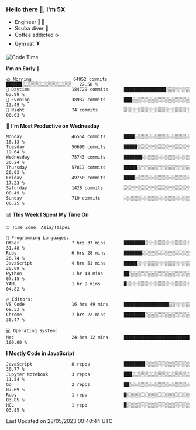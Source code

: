 ### Hello there 👋, I'm 5X

* Engineer 👨‍💻
* Scuba diver 🤿
* Coffee addicted ☕️
* Gym rat 🏋️

<!--START_SECTION:waka-->
![Code Time](http://img.shields.io/badge/Code%20Time-202%20hrs%209%20mins-blue)

**I'm an Early 🐤** 

```text
🌞 Morning                64952 commits       ██████░░░░░░░░░░░░░░░░░░░   22.50 % 
🌆 Daytime                184729 commits      ████████████████░░░░░░░░░   63.99 % 
🌃 Evening                38937 commits       ███░░░░░░░░░░░░░░░░░░░░░░   13.49 % 
🌙 Night                  74 commits          ░░░░░░░░░░░░░░░░░░░░░░░░░   00.03 % 
```
📅 **I'm Most Productive on Wednesday** 

```text
Monday                   46554 commits       ████░░░░░░░░░░░░░░░░░░░░░   16.13 % 
Tuesday                  56690 commits       █████░░░░░░░░░░░░░░░░░░░░   19.64 % 
Wednesday                75743 commits       ███████░░░░░░░░░░░░░░░░░░   26.24 % 
Thursday                 57817 commits       █████░░░░░░░░░░░░░░░░░░░░   20.03 % 
Friday                   49750 commits       ████░░░░░░░░░░░░░░░░░░░░░   17.23 % 
Saturday                 1428 commits        ░░░░░░░░░░░░░░░░░░░░░░░░░   00.49 % 
Sunday                   710 commits         ░░░░░░░░░░░░░░░░░░░░░░░░░   00.25 % 
```


📊 **This Week I Spent My Time On** 

```text
🕑︎ Time Zone: Asia/Taipei

💬 Programming Languages: 
Other                    7 hrs 37 mins       ████████░░░░░░░░░░░░░░░░░   31.48 % 
Ruby                     6 hrs 28 mins       ███████░░░░░░░░░░░░░░░░░░   26.74 % 
JavaScript               4 hrs 51 mins       █████░░░░░░░░░░░░░░░░░░░░   20.09 % 
Python                   1 hr 43 mins        ██░░░░░░░░░░░░░░░░░░░░░░░   07.15 % 
YAML                     1 hr 9 mins         █░░░░░░░░░░░░░░░░░░░░░░░░   04.82 % 

🔥 Editors: 
VS Code                  16 hrs 49 mins      █████████████████░░░░░░░░   69.53 % 
Chrome                   7 hrs 22 mins       ████████░░░░░░░░░░░░░░░░░   30.47 % 

💻 Operating System: 
Mac                      24 hrs 12 mins      █████████████████████████   100.00 % 
```

**I Mostly Code in JavaScript** 

```text
JavaScript               8 repos             ████████░░░░░░░░░░░░░░░░░   30.77 % 
Jupyter Notebook         3 repos             ███░░░░░░░░░░░░░░░░░░░░░░   11.54 % 
Go                       2 repos             ██░░░░░░░░░░░░░░░░░░░░░░░   07.69 % 
Ruby                     1 repo              █░░░░░░░░░░░░░░░░░░░░░░░░   03.85 % 
HCL                      1 repo              █░░░░░░░░░░░░░░░░░░░░░░░░   03.85 % 
```




 Last Updated on 28/05/2023 00:40:44 UTC
<!--END_SECTION:waka-->
